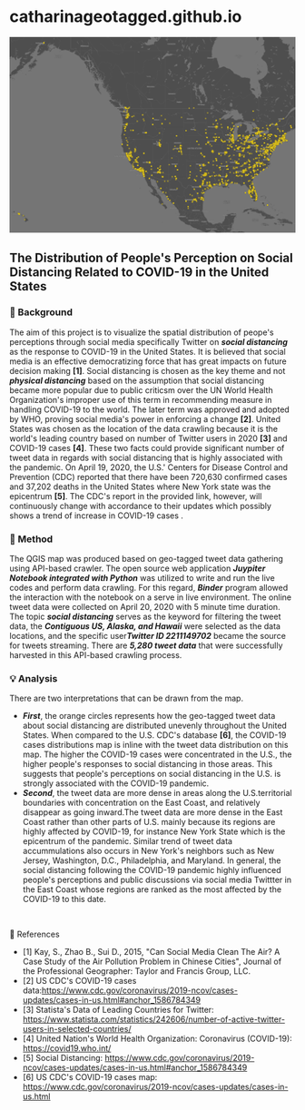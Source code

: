 # catharinageotagged.github.io

<img src="img/twitter_socialdistancing_map.png" width='850'> <br>
## The Distribution of People's Perception on Social Distancing Related to COVID-19 in the United States
### :newspaper: Background
The aim of this project is to visualize the spatial distribution of peope's perceptions through social media specifically Twitter on ***social distancing*** as the response to COVID-19 in the United States. It is believed that social media is an effective democratizing force that has great impacts on future decision making **[1]**. Social distancing is chosen as the key theme and not ***physical distancing*** based on the assumption that social distancing became more popular due to public criticsm over the UN World Health Organization's improper use of this term in recommending measure in handling COVID-19 to the world. The later term was approved and adopted by WHO, proving social media's power in enforcing a change **[2]**. United States was chosen as the location of the data crawling because it is the world's leading country based on number of Twitter users in 2020 **[3]** and COVID-19 cases **[4]**. These two facts could provide significant number of tweet data in regards with social distancing that is highly associated with the pandemic. On April 19, 2020, the U.S.' Centers for Disease Control and Prevention (CDC) reported that there have been 720,630 confirmed cases and 37,202 deaths in the United States where New York state was the epicentrum **[5]**. The CDC's report in the provided link, however, will continuously change with accordance to their updates which possibly shows a trend of increase in COVID-19 cases .
<br>
### :hammer: Method
The QGIS map was produced based on geo-tagged tweet data gathering using API-based crawler. The open source web application ***Juypiter Notebook integrated with Python*** was utilized to write and run the live codes and perform data crawling. For this regard, ***Binder*** program allowed the interaction with the notebook on a serve in live environment. The online tweet data were collected on April 20, 2020 with 5 minute time duration. The topic ***social distancing*** serves as the keyword for filtering the tweet data, the ***Contiguous US, Alaska, and Hawaii*** were selected as the data locations, and the specific user***Twitter ID 2211149702*** became the source for tweets streaming. There are ***5,280 tweet data*** that were successfully harvested in this API-based crawling process.
<br>
### :bulb: Analysis
There are two interpretations that can be drawn from the map.
- ***First***, the orange circles represents how the geo-tagged tweet data about social distancing are distributed unevenly throughout the United States. When compared to the U.S. CDC's database **[6]**, the COVID-19 cases distributions map is inline with the tweet data distribution on this map. The higher the COVID-19 cases were concentrated in the U.S., the higher people's responses to social distancing in those areas. This suggests that people's perceptions on social distancing in the U.S. is strongly associated with the COVID-19 pandemic.
- ***Second***, the tweet data are more dense in areas along the U.S.territorial boundaries with concentration on the East Coast, and relatively disappear as going inward.The tweet data are more dense in the East Coast rather than other parts of U.S. mainly because its regions are highly affected by COVID-19, for instance New York State which is the epicentrum of the pandemic. Similar trend of tweet data accummulations also occurs in New York's neighbors such as New Jersey, Washington, D.C., Philadelphia, and Maryland. In general, the social distancing following the COVID-19 pandemic highly influenced people's perceptions and public discussions via social media Twittter in the East Coast whose regions are ranked as the most affected by the COVID-19 to this date.
<br>

:link: References <br>
- [1] Kay, S., Zhao B., Sui D., 2015, "Can Social Media Clean The Air? A Case Study of the Air Pollution Problem in Chinese Cities", Journal of the Professional Geographer: Taylor and Francis Group, LLC. <br>
- [2] US CDC's COVID-19 cases data:https://www.cdc.gov/coronavirus/2019-ncov/cases-updates/cases-in-us.html#anchor_1586784349 <br>
- [3] Statista's Data of Leading Countries for Twitter: https://www.statista.com/statistics/242606/number-of-active-twitter-users-in-selected-countries/ <br>
- [4] United Nation's World Health Organization: Coronavirus (COVID-19): https://covid19.who.int/ <br>
- [5] Social Distancing: https://www.cdc.gov/coronavirus/2019-ncov/cases-updates/cases-in-us.html#anchor_1586784349 <br>
- [6] US CDC's COVID-19 cases map: https://www.cdc.gov/coronavirus/2019-ncov/cases-updates/cases-in-us.html
